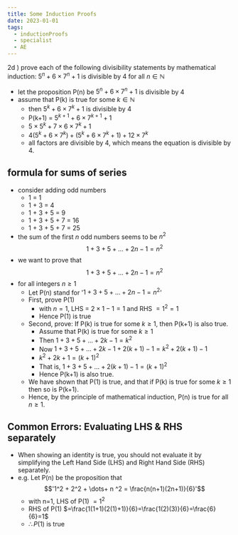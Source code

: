 ```yaml
---
title: Some Induction Proofs
date: 2023-01-01
tags:
  - inductionProofs
  - specialist
  - AE
---
```

2d ) prove each of the following divisibility statements by mathematical induction: $5^n+6\times 7^n +1$ is divisible by 4 for all $n \in \mathbb{N}$

- let the proposition P(n) be $5^n+6\times 7^n +1$ is divisible by 4
- assume that P(k) is true for some $k \in \mathbb{N}$
  - then $5^k+6\times 7^k +1$ is divisible by 4
  - P(k+1) = $5^{k+1}+6\times 7^{k+1} +1$
  - $5\times 5^k + 7 \times 6 \times 7^k +1$
  - $4(5^k+6\times 7^k)+(5^k + 6 \times 7^k + 1)+12\times 7^k$
  - all factors are divisible by 4, which means the equation is divisible by 4.

## formula for sums of series

- consider adding odd numbers
  - 1 = 1
  - 1 + 3 = 4
  - 1 + 3 + 5 = 9
  - 1 + 3 + 5 + 7 = 16
  - 1 + 3 + 5 + 7 = 25
- the sum of the first $n$ odd numbers seems to be $n^2$$$1+3+5+\dots+2n-1=n^2$$
- we want to prove that $$1+3+5+\dots+2n-1=n^2$$
- for all integers $n\geq 1$
  - Let P(n) stand for '$1+3+5+\dots+2n-1=n^2$'
  - First, prove P(1)
    - with $n=1$, LHS = $2\times {1}-1=1$ and RHS $=1^2=1$
    - Hence P(1) is true
  - Second, prove: If P(k) is true for some $k\geq 1$, then P(k+1) is also true.
    - Assume that P(k) is true for some $k \geq 1$
    - Then $1+3+5+\dots+2k-1 = k^2$
    - Now $1+3+5+\dots+2k-1+2(k+1)-1=k^2+2(k+1)-1$
    - $k^2 +2k+1=(k+1)^2$
    - That is, $1+3+5+\dots+2(k+1)-1=(k+1)^2$
    - Hence P(k+1) is also true.
  - We have shown that P(1) is true, and that if P(k) is true for some $k\geq 1$ then so is P(k+1).
  - Hence, by the principle of mathematical induction, P(n) is true for all $n \geq 1$.

## Common Errors: Evaluating LHS & RHS separately

- When showing an identity is true, you should not evaluate it by simplifying the Left Hand Side (LHS) and Right Hand Side (RHS) separately.
- e.g. Let P(n) be the proposition that $$'1^2 + 2^2 + \dots+ n ^2 = \frac{n(n+1)(2n+1)}{6}'$$
  - with n=1, LHS of P(1) $=1^2$
  - RHS of P(1) $=\frac{1(1+1)(2(1)+1)}{6}=\frac{1(2)(3)}{6}=\frac{6}{6}=1$
  - $\therefore P(1)$ is true
